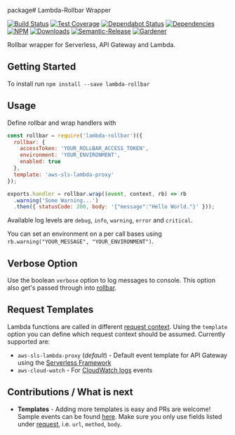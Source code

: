 package# Lambda-Rollbar Wrapper

[![Build Status](https://circleci.com/gh/blackflux/lambda-rollbar.png?style=shield)](https://circleci.com/gh/blackflux/lambda-rollbar)
[![Test Coverage](https://img.shields.io/coveralls/blackflux/lambda-rollbar/master.svg)](https://coveralls.io/github/blackflux/lambda-rollbar?branch=master)
[![Dependabot Status](https://api.dependabot.com/badges/status?host=github&repo=blackflux/lambda-rollbar)](https://dependabot.com)
[![Dependencies](https://david-dm.org/blackflux/lambda-rollbar/status.svg)](https://david-dm.org/blackflux/lambda-rollbar)
[![NPM](https://img.shields.io/npm/v/lambda-rollbar.svg)](https://www.npmjs.com/package/lambda-rollbar)
[![Downloads](https://img.shields.io/npm/dt/lambda-rollbar.svg)](https://www.npmjs.com/package/lambda-rollbar)
[![Semantic-Release](https://github.com/blackflux/js-gardener/blob/master/assets/icons/semver.svg)](https://github.com/semantic-release/semantic-release)
[![Gardener](https://github.com/blackflux/js-gardener/blob/master/assets/badge.svg)](https://github.com/blackflux/js-gardener)

Rollbar wrapper for Serverless, API Gateway and Lambda.

## Getting Started

To install run `npm install --save lambda-rollbar`

## Usage

Define rollbar and wrap handlers with
<!-- eslint-disable import/no-extraneous-dependencies, import/no-unresolved -->
```javascript
const rollbar = require('lambda-rollbar')({
  rollbar: {
    accessToken: 'YOUR_ROLLBAR_ACCESS_TOKEN',
    environment: 'YOUR_ENVIRONMENT',
    enabled: true
  },
  template: 'aws-sls-lambda-proxy'
});

exports.handler = rollbar.wrap((event, context, rb) => rb
  .warning('Some Warning...')
  .then({ statusCode: 200, body: '{"message":"Hello World."}' }));
```

Available log levels are `debug`, `info`, `warning`, `error` and `critical`.

You can set an environment on a per call bases using `rb.warning("YOUR_MESSAGE", "YOUR_ENVIRONMENT")`.

## Verbose Option

Use the boolean `verbose` option to log messages to console. This option also get's passed through into [rollbar](https://github.com/rollbar/rollbar.js#verbose-option).

## Request Templates

Lambda functions are called in different [request context](https://rollbar.com/docs/notifier/rollbar.js/#rollbarlog-1). Using the `template` option you can define which request context should be assumed. Currently supported are:

- `aws-sls-lambda-proxy` (*default*) - Default event template for API Gateway using the [Serverless Framework](https://serverless.com/framework/docs/providers/aws/events/apigateway/)
- `aws-cloud-watch` - For [CloudWatch logs](http://docs.aws.amazon.com/lambda/latest/dg/eventsources.html#eventsources-cloudwatch-logs) events

## Contributions / What is next

- **Templates** - Adding more templates is easy and PRs are welcome! Sample events can be found [here](http://docs.aws.amazon.com/lambda/latest/dg/eventsources.html). Make sure you only use fields listed under [request](https://rollbar.com/docs/notifier/rollbar.js/#rollbarlog-1), i.e. `url`, `method`, `body`.
